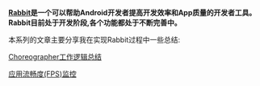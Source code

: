 
**[Rabbit](https://github.com/SusionSuc/Rabbit)是一个可以帮助Android开发者提高开发效率和App质量的开发者工具。Rabbit目前处于开发阶段,各个功能都处于不断完善中。**

本系列的文章主要分享我在实现Rabbit过程中一些总结:


[Choreographer工作逻辑总结](Choreographer工作逻辑总结.md)

[应用流畅度(FPS)监控](应用流畅度(FPS)监控.md)
